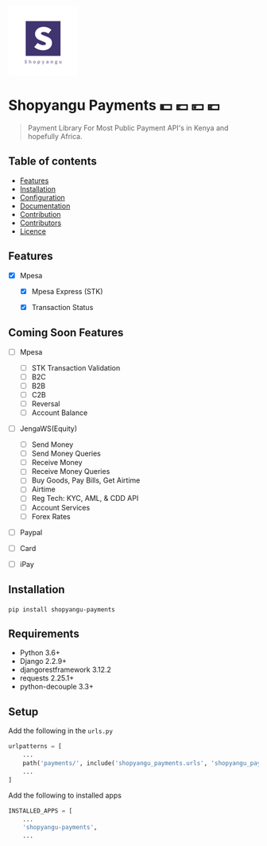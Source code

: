 <p align="left"><a href="https://www.shopyangu.com/" target="_blank"><img src="assets/logo.png" width="140"></a></p>


# Shopyangu Payments :dollar: :pound: :yen: :euro:

> Payment Library For Most Public Payment API's in Kenya and hopefully Africa.


## Table of contents

- [Features](#features)
- [Installation](#installation)
- [Configuration](#configuration)
- [Documentation](#documentation)
- [Contribution](#contribution)
- [Contributors](#contributors)
- [Licence](#licence)


## Features

- [x] Mpesa
  - [x] Mpesa Express (STK)
  - [x] Transaction Status


## Coming Soon Features
- [ ] Mpesa
  - [ ] STK Transaction Validation
  - [ ] B2C
  - [ ] B2B
  - [ ] C2B
  - [ ] Reversal
  - [ ] Account Balance
- [ ] JengaWS(Equity)
  - [ ] Send Money
  - [ ] Send Money Queries
  - [ ] Receive Money
  - [ ] Receive Money Queries
  - [ ] Buy Goods, Pay Bills, Get Airtime
  - [ ] Airtime
  - [ ] Reg Tech: KYC, AML, & CDD API
  - [ ] Account Services
  - [ ] Forex Rates
- [ ] Paypal
- [ ] Card
- [ ] iPay



## Installation
`pip install shopyangu-payments`


## Requirements 

- Python 3.6+
- Django 2.2.9+
- djangorestframework 3.12.2
- requests 2.25.1+
- python-decouple 3.3+


## Setup

Add the following in the `urls.py`
```python
urlpatterns = [
    ...
    path('payments/', include('shopyangu_payments.urls', 'shopyangu_payments')),
    ...
]
```


Add the following to installed apps

```python
INSTALLED_APPS = [
    ...
    'shopyangu-payments',
    ...
```